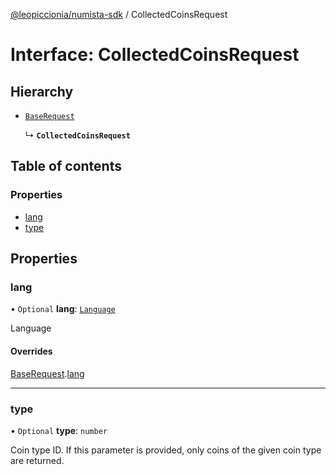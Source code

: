 [@leopiccionia/numista-sdk](../README.md) / CollectedCoinsRequest

# Interface: CollectedCoinsRequest

## Hierarchy

- [`BaseRequest`](BaseRequest.md)

  ↳ **`CollectedCoinsRequest`**

## Table of contents

### Properties

- [lang](CollectedCoinsRequest.md#lang)
- [type](CollectedCoinsRequest.md#type)

## Properties

### lang

• `Optional` **lang**: [`Language`](../README.md#language)

Language

#### Overrides

[BaseRequest](BaseRequest.md).[lang](BaseRequest.md#lang)

___

### type

• `Optional` **type**: `number`

Coin type ID. If this parameter is provided, only coins of the given coin type are returned.
